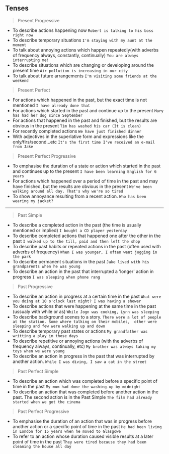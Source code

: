 
## Tenses

> Present Progressive

- To describe actions happening now
`Robert is talking to his boss right now`
- To describe temporary situations
`I'm staying with my aunt at the moment`
- To talk about annoying actions which happen repeatedly(with adverbs of frequency always, constantly, continually)
`You are always interrupting me!`
- To describe situations which are changing or developing around the present time
`Air pollution is increasing in our city`
- To talk about future arrangements
`I'm visiting some friends at the weekend`


> Present Perfect

- For actions which happened in the past, but the exact time is not mentioned
`I have already done that`
- For actions which started in the past and continue up to the present
 `Mary has had her dog since September`
- For actions that happened in the past and finished, but the results are obvious in the present
`Tim has washed his car (It is clean)`
- For recently completed actions
`We have just finished dinner`
- With adjectives in the superlative form and expressions like the only/firs/second...etc
`It's the first time I've received an e-mail from Jake`


> Present Perfect Progressive

- To emphasise the duration of a state or action which started in the past and continues
 up to the present
`I have been learning English for 6 years`
- For actions which happened over a period of time in the past and may have finished,
but the  results are obvious in the present
`We've been walking around all day. That's why we're so tired`
- To show annoyance resulting from a recent action.
`Who has been wearing my jacket?`

---

> Past Simple

- To describe a completed action in the past (the time is usually mentioned or implied)
`I bought a CD player yesterday`
- To describe completed actions that happened one after the other in the past
`I walked up to the till, paid and then left the shop`
- To describe past habits or repeated actions in the past (often used with adverbs of frequency)
`When I was younger, I often went jogging in the park`
- To describe permanent situations in the past
`Jake lived with his grandparents when he was young`
- To describe an action in the past that interrupted a 'longer' action in progress
`I was sleeping when phone rang`

> Past Progressive

- To describe an action in progress at a certain time in the past
`What were you doing at 10 o'clock last night? I was having a shower`
- To describe actions that were happening at the same time in the past (ussualy with while or as)
`While Jogn was cooking, Lynn was sleeping`
- To describe background scenes to a story.
`There were a lot of people at the station. Some where talking on their mobiles, 
other were sleeping and few were walking up and down`
- To describe temporary past states or actions
`My grandfather was writting a play in those days`
- To describe repetitive or annoying actions (with the adverbs of frequency always, continually, etc)
`My brother was always taking my toys when we were young`
- To describe an action in progress in the past that was interrupted by another action.
`While I was diving, I saw a cat in the street`

> Past Perfect Simple

- To describe an action which was completed before a specific point of time in the past
`My mum had done the washing-up by midnight`
- To describe an action that was completed before another action in the past. The second
action is in the Past Simple
`The film had already started when we got the cinema`

> Past Perfect Progressive

- To emphasise the duration of an action that was in progress before another action
or a specific point of time in the past
`He had been living in London for 15 years when he moved to Glasgowe`
- To refer to an action whose duration caused visible results at a later point of time in the past
`They were tired because they had been cleaning the house all day`
